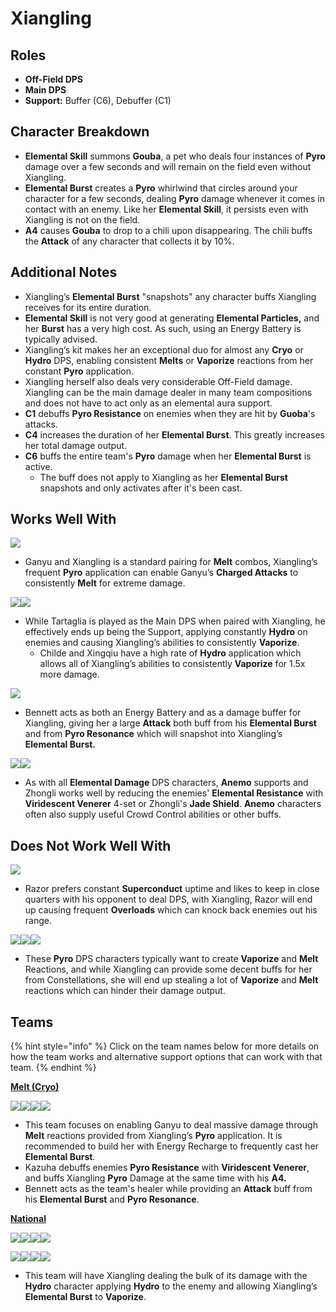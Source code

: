 # Xiangling

## Roles

* **Off-Field DPS**
* **Main DPS**
* **Support:** Buffer (C6), Debuffer (C1)

## Character Breakdown

* **Elemental Skill** summons **Gouba**, a pet who deals four instances of **Pyro** damage over a few seconds and will remain on the field even without Xiangling.
* **Elemental Burst** creates a **Pyro** whirlwind that circles around your character for a few seconds, dealing **Pyro** damage whenever it comes in contact with an enemy. Like her **Elemental Skill**, it persists even with Xiangling is not on the field.
* **A4** causes **Gouba** to drop to a chili upon disappearing. The chili buffs the **Attack** of any character that collects it by 10%.

## Additional Notes

* Xiangling’s **Elemental Burst** "snapshots" any character buffs Xiangling receives for its entire duration.
* **Elemental Skill** is not very good at generating **Elemental Particles,** and her **Burst** has a very high cost. As such, using an Energy Battery is typically advised.
* Xiangling’s kit makes her an exceptional duo for almost any **Cryo** or **Hydro** DPS, enabling consistent **Melts** or **Vaporize** reactions from her constant **Pyro** application.
* Xiangling herself also deals very considerable Off-Field damage. Xiangling can be the main damage dealer in many team compositions and does not have to act only as an elemental aura support.
* **C1** debuffs **Pyro Resistance** on enemies when they are hit by **Guoba**'s attacks.
* **C4** increases the duration of her **Elemental Burst**. This greatly increases her total damage output.
* **C6** buffs the entire team's **Pyro** damage when her **Elemental Burst** is active.
  * The buff does not apply to Xiangling as her **Elemental Burst** snapshots and only activates after it's been cast.

## Works Well With

![](../../.gitbook/assets/UI\_AvatarIcon\_Ganyu.png)

* Ganyu and Xiangling is a standard pairing for **Melt** combos, Xiangling’s frequent **Pyro** application can enable Ganyu’s **Charged Attacks** to consistently **Melt** for extreme damage.

![](../../.gitbook/assets/UI\_AvatarIcon\_Tartaglia.png)![](../../.gitbook/assets/UI\_AvatarIcon\_Xingqiu.png)

* While Tartaglia is played as the Main DPS when paired with Xiangling, he effectively ends up being the Support, applying constantly **Hydro** on enemies and causing Xiangling’s abilities to consistently **Vaporize**.
  * Childe and Xingqiu have a high rate of **Hydro** application which allows all of Xiangling’s abilities to consistently **Vaporize** for 1.5x more damage.

![](../../.gitbook/assets/UI\_AvatarIcon\_Bennett.png)

* Bennett acts as both an Energy Battery and as a damage buffer for Xiangling, giving her a large **Attack** both buff from his **Elemental Burst** and from **Pyro Resonance** which will snapshot into Xiangling’s **Elemental Burst.**

![](../../.gitbook/assets/Element\_Anemo.webp)![](../../.gitbook/assets/UI\_AvatarIcon\_Zhongli.png)

* As with all **Elemental Damage** DPS characters, **Anemo** supports and Zhongli works well by reducing the enemies' **Elemental Resistance** with **Viridescent Venerer** 4-set or Zhongli's **Jade Shield**. **Anemo** characters often also supply useful Crowd Control abilities or other buffs.

## Does Not Work Well With

![](../../.gitbook/assets/UI\_AvatarIcon\_Razor.png)

* Razor prefers constant **Superconduct** uptime and likes to keep in close quarters with his opponent to deal DPS, with Xiangling, Razor will end up causing frequent **Overloads** which can knock back enemies out his range.

![](../../.gitbook/assets/UI\_AvatarIcon\_Hutao.png)![](../../.gitbook/assets/UI\_AvatarIcon\_Diluc.png)![](../../.gitbook/assets/UI\_AvatarIcon\_Yanfei.png)

* These **Pyro** DPS characters typically want to create **Vaporize** and **Melt** Reactions, and while Xiangling can provide some decent buffs for her from Constellations, she will end up stealing a lot of **Vaporize** and **Melt** reactions which can hinder their damage output.

##

## Teams

{% hint style="info" %}
Click on the team names below for more details on how the team works and alternative support options that can work with that team.
{% endhint %}

****[**Melt (Cryo)**](../../teams/reverse-melt.md)****

![](../../.gitbook/assets/UI\_AvatarIcon\_Ganyu.png)![](../../.gitbook/assets/UI\_AvatarIcon\_Xiangling.png)![](../../.gitbook/assets/UI\_AvatarIcon\_Zhongli.png)![](../../.gitbook/assets/UI\_AvatarIcon\_Bennett.png)

* This team focuses on enabling Ganyu to deal massive damage through **Melt** reactions provided from Xiangling’s **Pyro** application. It is recommended to build her with Energy Recharge to frequently cast her **Elemental Burst**.
* Kazuha debuffs enemies **Pyro Resistance** with **Viridescent Venerer**, and buffs Xiangling **Pyro** Damage at the same time with his **A4.**
* Bennett acts as the team's healer while providing an **Attack** buff from his **Elemental Burst** and **Pyro Resonance**.

****[**National**](../../teams/national.md)****

![](../../.gitbook/assets/UI\_AvatarIcon\_Xiangling.png)![](../../.gitbook/assets/UI\_AvatarIcon\_Xingqiu.png)![](../../.gitbook/assets/UI\_AvatarIcon\_Shougun.png)![](../../.gitbook/assets/UI\_AvatarIcon\_Bennett.png)

![](../../.gitbook/assets/UI\_AvatarIcon\_Xiangling.png)![](../../.gitbook/assets/UI\_AvatarIcon\_Xingqiu.png)![](../../.gitbook/assets/UI\_AvatarIcon\_Kazuha.png)![](../../.gitbook/assets/UI\_AvatarIcon\_Bennett.png)

* This team will have Xiangling dealing the bulk of its damage with the **Hydro** character applying **Hydro** to the enemy and allowing Xiangling’s **Elemental Burst** to **Vaporize**.

